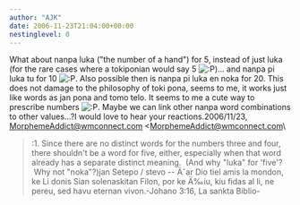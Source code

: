 ```yaml
---
author: "AJK"
date: 2006-11-23T21:04:00+00:00
nestinglevel: 0
---
```

What about nanpa luka ("the number of a hand") for 5, instead of just luka (for the rare cases where a tokiponian would say 5 ![:P](images/smilies/icon_razz.gif "Razz"))... and nanpa pi luka tu for 10 ![:P](images/smilies/icon_razz.gif "Razz"). Also possible then is nanpa pi luka en noka for 20. This does not damage to the philosophy of toki pona, seems to me, it works just like words as jan pona and tomo telo. It seems to me a cute way to prescribe numbers ![:P](images/smilies/icon_razz.gif "Razz"). Maybe we can link other nanpa word combinations to other values...?I would love to hear your reactions.2006/11/23, [MorphemeAddict@wmconnect.com](mailto://MorphemeAddict@wmconnect.com) <[MorphemeAddict@wmconnect.com](mailto://MorphemeAddict@wmconnect.com)\
>:1. Since there are no distinct words for the numbers three and four, there shouldn't be a word for five, either, especially when that word already has a separate distinct meaning.  (And why "luka" for 'five'?  Why not "noka"?)jan Setepo / stevo --
 Äˆar Dio tiel amis la mondon, ke Li donis Sian solenaskitan Filon, por ke Ä‰iu, kiu fidas al li, ne pereu, sed havu eternan vivon.-Johano 3:16, La sankta Biblio-